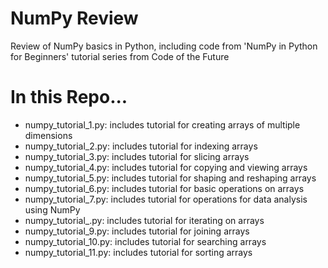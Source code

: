# NumPy Review
Review of NumPy basics in Python, including code from 'NumPy in Python for Beginners' tutorial series from Code of the Future
# In this Repo...
- numpy_tutorial_1.py: includes tutorial for creating arrays of multiple dimensions
- numpy_tutorial_2.py: includes tutorial for indexing arrays
- numpy_tutorial_3.py: includes tutorial for slicing arrays
- numpy_tutorial_4.py: includes tutorial for copying and viewing arrays
- numpy_tutorial_5.py: includes tutorial for shaping and reshaping arrays
- numpy_tutorial_6.py: includes tutorial for basic operations on arrays
- numpy_tutorial_7.py: includes tutorial for operations for data analysis using NumPy
- numpy_tutorial_.py: includes tutorial for iterating on arrays
- numpy_tutorial_9.py: includes tutorial for joining arrays
- numpy_tutorial_10.py: includes tutorial for searching arrays
- numpy_tutorial_11.py: includes tutorial for sorting arrays
